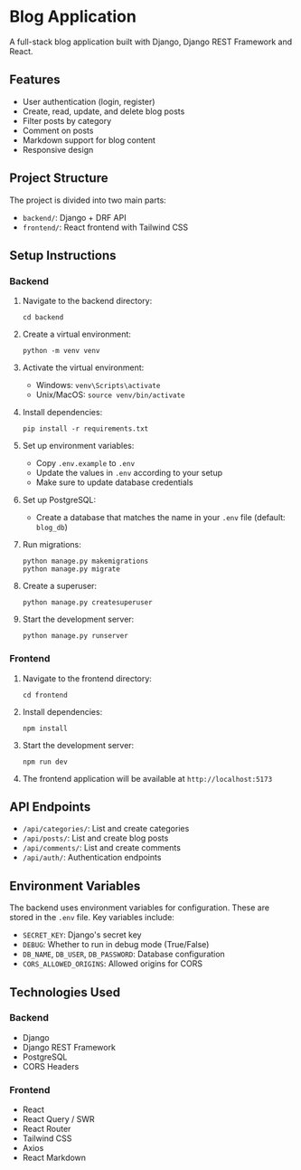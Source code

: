 # Blog Application

A full-stack blog application built with Django, Django REST Framework and React.

## Features

- User authentication (login, register)
- Create, read, update, and delete blog posts
- Filter posts by category
- Comment on posts
- Markdown support for blog content
- Responsive design

## Project Structure

The project is divided into two main parts:

- `backend/`: Django + DRF API
- `frontend/`: React frontend with Tailwind CSS

## Setup Instructions

### Backend

1. Navigate to the backend directory:
   ```
   cd backend
   ```

2. Create a virtual environment:
   ```
   python -m venv venv
   ```

3. Activate the virtual environment:
   - Windows: `venv\Scripts\activate`
   - Unix/MacOS: `source venv/bin/activate`

4. Install dependencies:
   ```
   pip install -r requirements.txt
   ```

5. Set up environment variables:
   - Copy `.env.example` to `.env`
   - Update the values in `.env` according to your setup
   - Make sure to update database credentials

6. Set up PostgreSQL:
   - Create a database that matches the name in your `.env` file (default: `blog_db`)

7. Run migrations:
   ```
   python manage.py makemigrations
   python manage.py migrate
   ```

8. Create a superuser:
   ```
   python manage.py createsuperuser
   ```

9. Start the development server:
   ```
   python manage.py runserver
   ```

### Frontend

1. Navigate to the frontend directory:
   ```
   cd frontend
   ```

2. Install dependencies:
   ```
   npm install
   ```

3. Start the development server:
   ```
   npm run dev
   ```

4. The frontend application will be available at `http://localhost:5173`

## API Endpoints

- `/api/categories/`: List and create categories
- `/api/posts/`: List and create blog posts
- `/api/comments/`: List and create comments
- `/api/auth/`: Authentication endpoints

## Environment Variables

The backend uses environment variables for configuration. These are stored in the `.env` file.
Key variables include:

- `SECRET_KEY`: Django's secret key
- `DEBUG`: Whether to run in debug mode (True/False)
- `DB_NAME`, `DB_USER`, `DB_PASSWORD`: Database configuration
- `CORS_ALLOWED_ORIGINS`: Allowed origins for CORS

## Technologies Used

### Backend
- Django
- Django REST Framework
- PostgreSQL
- CORS Headers

### Frontend
- React
- React Query / SWR
- React Router
- Tailwind CSS
- Axios
- React Markdown 